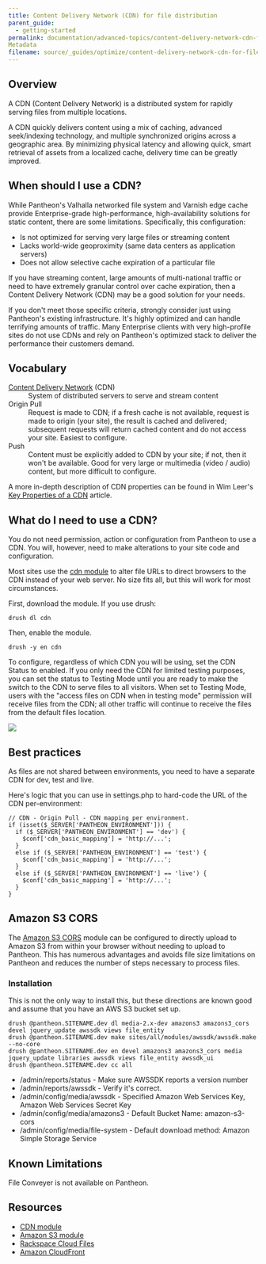 ```yaml
---
title: Content Delivery Network (CDN) for file distribution
parent_guide:
  - getting-started
permalink: documentation/advanced-topics/content-delivery-network-cdn-for-file-distribution/
Metadata
filename: source/_guides/optimize/content-delivery-network-cdn-for-file-distribution.md
---
```


## Overview

A CDN (Content Delivery Network) is a distributed system for rapidly serving files from multiple locations.

A CDN quickly delivers content using a mix of caching, advanced seek/indexing technology, and multiple synchronized origins across a geographic area. By minimizing physical latency and allowing quick, smart retrieval of assets from a localized cache, delivery time can be greatly improved.

## When should I use a CDN?

While Pantheon's Valhalla networked file system and Varnish edge cache provide Enterprise-grade high-performance, high-availability solutions for static content, there are some limitations. Specifically, this configuration:

- Is not optimized for serving very large files or streaming content
- Lacks world-wide geoproximity (same data centers as application servers)
- Does not allow selective cache expiration of a particular file

If you have streaming content, large amounts of multi-national traffic or need to have extremely granular control over cache expiration, then a Content Delivery Network (CDN) may be a good solution for your needs.

If you don't meet those specific criteria, strongly consider just using Pantheon's existing infrastructure. It's highly optimized and can handle terrifying amounts of traffic. Many Enterprise clients with very high-profile sites do not use CDNs and rely on Pantheon's optimized stack to deliver the performance their customers demand.

## Vocabulary
<dl>
	<dt>
<a href="http://en.wikipedia.org/wiki/Content_delivery_network">Content Delivery Network</a> (CDN)</dt>
	<dd>System of distributed servers to serve and stream content</dd>
	<dt>Origin Pull</dt>
	<dd>Request is made to CDN; if a fresh cache is not available, request is made to origin (your site), the result is cached and delivered; subsequent requests will return cached content and do not access your site. Easiest to configure.</dd>
	<dt>Push</dt>
	<dd>Content must be explicitly added to CDN by your site; if not, then it won't be available. Good for very large or multimedia (video / audio) content, but more difficult to configure.</dd>
</dl>

A more in-depth description of CDN properties can be found in Wim Leer's [Key Properties of a CDN](http://wimleers.com/article/key-properties-of-a-cdn) article.

## What do I need to use a CDN?

You do not need permission, action or configuration from Pantheon to use a CDN. You will, however, need to make alterations to your site code and configuration.

Most sites use the [cdn module](https://drupal.org/project/cdn) to alter file URLs to direct browsers to the CDN instead of your web server. No size fits all, but this will work for most circumstances.

First, download the module. If you use drush:

    drush dl cdn

Then, enable the module.

    drush -y en cdn

To configure, regardless of which CDN you will be using, set the CDN Status to enabled. If you only need the CDN for limited testing purposes, you can set the status to Testing Mode until you are ready to make the switch to the CDN to serve files to all visitors. When set to Testing Mode, users with the "access files on CDN when in testing mode" permission will receive files from the CDN; all other traffic will continue to receive the files from the default files location.

 ![](https://pantheon-systems.desk.com/customer/portal/attachments/196366)
## Best practices

As files are not shared between environments, you need to have a separate CDN for dev, test and live.

Here's logic that you can use in settings.php to hard-code the URL of the CDN per-environment:

    // CDN - Origin Pull - CDN mapping per environment.
    if (isset($_SERVER['PANTHEON_ENVIRONMENT'])) {
      if ($_SERVER['PANTHEON_ENVIRONMENT'] == 'dev') {
        $conf['cdn_basic_mapping'] = 'http://...';
      }
      else if ($_SERVER['PANTHEON_ENVIRONMENT'] == 'test') {
        $conf['cdn_basic_mapping'] = 'http://...';
      }
      else if ($_SERVER['PANTHEON_ENVIRONMENT'] == 'live') {
        $conf['cdn_basic_mapping'] = 'http://...';
      }
    }

## Amazon S3 CORS

The [Amazon S3 CORS](https://drupal.org/project/amazons3_cors) module can be configured to directly upload to Amazon S3 from within your browser without needing to upload to Pantheon. This has numerous advantages and avoids file size limitations on Pantheon and reduces the number of steps necessary to process files.

### Installation

This is not the only way to install this, but these directions are known good and assume that you have an AWS S3 bucket set up.

    drush @pantheon.SITENAME.dev dl media-2.x-dev amazons3 amazons3_cors devel jquery_update awssdk views file_entity
    drush @pantheon.SITENAME.dev make sites/all/modules/awssdk/awssdk.make --no-core
    drush @pantheon.SITENAME.dev en devel amazons3 amazons3_cors media jquery_update libraries awssdk views file_entity awssdk_ui
    drush @pantheon.SITENAME.dev cc all

- /admin/reports/status - Make sure AWSSDK reports a version number
- /admin/reports/awssdk - Verify it's correct.
- /admin/config/media/awssdk - Specified Amazon Web Services Key, Amazon Web Services Secret Key
- /admin/config/media/amazons3 - Default Bucket Name: amazon-s3-cors
- /admin/config/media/file-system - Default download method: Amazon Simple Storage Service

## Known Limitations

File Conveyer is not available on Pantheon.

## Resources

- [CDN module](http://drupal.org/project/cdn)
- [Amazon S3 module](http://drupal.org/project/amazons3)
- [Rackspace Cloud Files](http://www.rackspace.com/cloud/files/)
- [Amazon CloudFront](http://aws.amazon.com/cloudfront/)

